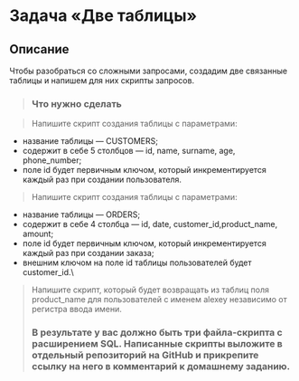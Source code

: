 # Задача «Две таблицы»
## Описание
Чтобы разобраться со сложными запросами, создадим две связанные таблицы и напишем для них скрипты запросов.

> ### Что нужно сделать

> Напишите скрипт создания таблицы с параметрами:
* название таблицы — CUSTOMERS;
* содержит в себе 5 столбцов — id, name, surname, age, phone_number;
* поле id будет первичным ключом, который инкрементируется каждый раз при создании пользователя.
> Напишите скрипт создания таблицы с параметрами:
* название таблицы — ORDERS;
* содержит в себе 4 столбца — id, date, customer_id,product_name, amount;
* поле id будет первичным ключом, который инкрементируется каждый раз при создании заказа;
* внешним ключом на поле id таблицы пользователей будет customer_id.\
> Напишите скрипт, который будет возвращать из таблиц поля product_name для пользователей с именем alexey независимо от регистра ввода имени.
> ### В результате у вас должно быть три файла-скрипта с расширением SQL. Написанные скрипты выложите в отдельный репозиторий на GitHub и прикрепите ссылку на него в комментарий к домашнему заданию.
